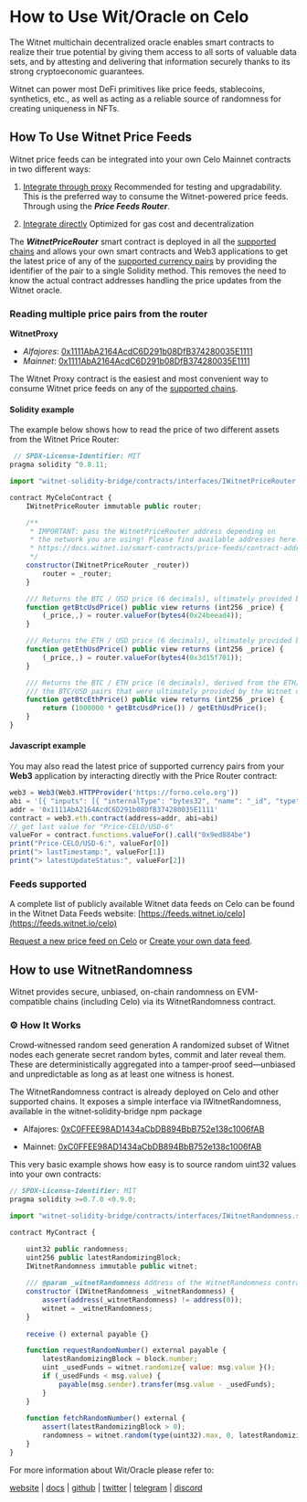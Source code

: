 # How to Use Wit/Oracle on Celo

The Witnet multichain decentralized oracle enables smart contracts to realize their true potential by giving them access to all sorts of valuable data sets, and by attesting and delivering that information securely thanks to its strong cryptoeconomic guarantees.

Witnet can power most DeFi primitives like price feeds, stablecoins, synthetics, etc., as well as acting as a reliable source of randomness for creating uniqueness in NFTs.


## How To Use Witnet Price Feeds

Witnet price feeds can be integrated into your own Celo Mainnet contracts in two different ways:

1. [Integrate through proxy](https://docs.witnet.io/smart-contracts/witnet-data-feeds/using-witnet-data-feeds#reading-multiple-currency-pairs-from-the-router) Recommended for testing and upgradability.
   This is the preferred way to consume the Witnet-powered price feeds. Through using the ***Price Feeds Router***.

2. [Integrate directly](https://docs.witnet.io/smart-contracts/witnet-data-feeds/using-witnet-data-feeds#reading-last-price-and-timestamp-from-a-price-feed-contract-serving-a-specific-pair) Optimized for gas cost and decentralization

The ***WitnetPriceRouter*** smart contract is deployed in all the [supported chains](https://docs.witnet.io/smart-contracts/witnet-data-feeds/addresses) and allows your own smart contracts and Web3 applications to get the latest price of any of the [supported currency pairs](https://docs.witnet.io/smart-contracts/witnet-data-feeds/price-feeds-registry#currency-pairs) by providing the identifier of the pair to a single Solidity method. This removes the need to know the actual contract addresses handling the price updates from the Witnet oracle.

### Reading multiple price pairs from the router

**WitnetProxy**

- *Alfajores*: [0x1111AbA2164AcdC6D291b08DfB374280035E1111](https://alfajores.celoscan.io/address/0x1111AbA2164AcdC6D291b08DfB374280035E1111)
- *Mainnet*: [0x1111AbA2164AcdC6D291b08DfB374280035E1111](https://celo.blockscout.com/address/0x1111AbA2164AcdC6D291b08DfB374280035E1111)


The Witnet Proxy contract is the easiest and most convenient way to consume Witnet price feeds on any of the [supported chains](https://docs.witnet.io/smart-contracts/supported-chains).

#### Solidity example

The example below shows how to read the price of two different assets from the Witnet Price Router:

```javascript
 // SPDX-License-Identifier: MIT
pragma solidity ^0.8.11;

import "witnet-solidity-bridge/contracts/interfaces/IWitnetPriceRouter.sol";

contract MyCeloContract {
    IWitnetPriceRouter immutable public router;

    /**
     * IMPORTANT: pass the WitnetPriceRouter address depending on 
     * the network you are using! Please find available addresses here:
     * https://docs.witnet.io/smart-contracts/price-feeds/contract-addresses
     */
    constructor(IWitnetPriceRouter _router))
        router = _router;
    }

    /// Returns the BTC / USD price (6 decimals), ultimately provided by the Witnet oracle.
    function getBtcUsdPrice() public view returns (int256 _price) {
        (_price,,) = router.valueFor(bytes4(0x24beead4));
    }

    /// Returns the ETH / USD price (6 decimals), ultimately provided by the Witnet oracle.
    function getEthUsdPrice() public view returns (int256 _price) {
        (_price,,) = router.valueFor(bytes4(0x3d15f701));
    }

    /// Returns the BTC / ETH price (6 decimals), derived from the ETH/USD and 
    /// the BTC/USD pairs that were ultimately provided by the Witnet oracle.
    function getBtcEthPrice() public view returns (int256 _price) {
        return (1000000 * getBtcUsdPrice()) / getEthUsdPrice();
    }
}
```

#### Javascript example

You may also read the latest price of supported currency pairs from your **Web3** application by interacting directly with the Price Router contract:

```javascript
web3 = Web3(Web3.HTTPProvider('https://forno.celo.org'))
abi = '[{ "inputs": [{ "internalType": "bytes32", "name": "_id", "type": "bytes32" }], "name": "valueFor", "outputs": [{ "internalType": "int256", "name": "", "type": "int256" }, { "internalType": "uint256", "name": "", "type": "uint256" }, { "internalType": "uint256", "name": "", "type": "uint256" }], "stateMutability": "view", "type": "function" }]'
addr = '0x1111AbA2164AcdC6D291b08DfB374280035E1111'
contract = web3.eth.contract(address=addr, abi=abi)
// get last value for "Price-CELO/USD-6"
valueFor = contract.functions.valueFor().call("0x9ed884be")
print("Price-CELO/USD-6:", valueFor[0])
print("> lastTimestamp:", valueFor[1])
print("> latestUpdateStatus:", valueFor[2])
```

### Feeds supported
A complete list of publicly available Witnet data feeds on Celo can be found in the Witnet Data Feeds website: [https://feeds.witnet.io/celo](https://feeds.witnet.io/celo)

[Request a new price feed on Celo](https://tally.so/r/w46p6O) or [Create your own data feed](https://docs.witnet.io/smart-contracts/witnet-web-oracle/make-a-get-request).


## How to use WitnetRandomness
Witnet provides secure, unbiased, on-chain randomness on EVM-compatible chains (including Celo) via its WitnetRandomness contract.

### ⚙️ How It Works
Crowd‑witnessed random seed generation
A randomized subset of Witnet nodes each generate secret random bytes, commit and later reveal them. These are deterministically aggregated into a tamper‑proof seed—unbiased and unpredictable as long as at least one witness is honest.

The WitnetRandomness contract is already deployed on Celo and other supported chains. It exposes a simple interface via IWitnetRandomness, available in the witnet‑solidity‑bridge npm package
- Alfajores: [0xC0FFEE98AD1434aCbDB894BbB752e138c1006fAB](https://alfajores.celoscan.io/address//0xC0FFEE98AD1434aCbDB894BbB752e138c1006fAB)

- Mainnet: [0xC0FFEE98AD1434aCbDB894BbB752e138c1006fAB](https://celo.blockscout.com/address/0xC0FFEE98AD1434aCbDB894BbB752e138c1006fAB)

This very basic example shows how easy is to source random uint32 values into your own contracts:

```javascript
// SPDX-License-Identifier: MIT
pragma solidity >=0.7.0 <0.9.0;

import "witnet-solidity-bridge/contracts/interfaces/IWitnetRandomness.sol";

contract MyContract {

    uint32 public randomness;
    uint256 public latestRandomizingBlock;
    IWitnetRandomness immutable public witnet;
    
    /// @param _witnetRandomness Address of the WitnetRandomness contract.
    constructor (IWitnetRandomness _witnetRandomness) {
        assert(address(_witnetRandomness) != address(0));
        witnet = _witnetRandomness;
    }
    
    receive () external payable {}

    function requestRandomNumber() external payable {
        latestRandomizingBlock = block.number;
        uint _usedFunds = witnet.randomize{ value: msg.value }();
        if (_usedFunds < msg.value) {
            payable(msg.sender).transfer(msg.value - _usedFunds);
        }
    }
    
    function fetchRandomNumber() external {
        assert(latestRandomizingBlock > 0);
        randomness = witnet.random(type(uint32).max, 0, latestRandomizingBlock);
    }
}

```

For more information about Wit/Oracle please refer to:

[website](https://witnet.io/) | [docs](https://docs.witnet.io/) | [github](https://github.com/witnet) | [twitter](https://twitter.com/witnet_io) | [telegram](https://t.me/witnetio) | [discord](https://discord.gg/witnet) 

